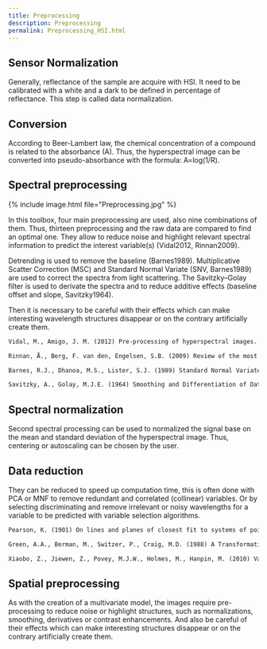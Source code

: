 ```yaml
---
title: Preprocessing
description: Preprocessing
permalink: Preprocessing_HSI.html
---
```


## Sensor Normalization

Generally, reflectance of the sample are acquire with HSI. It need to be calibrated with a white and a dark to be defined in percentage of reflectance. This step is called data normalization.

## Conversion

According to Beer-Lambert law, the chemical concentration of a compound is related to the absorbance (A). Thus, the hyperspectral image can be converted into pseudo-absorbance with the formula: A=log(1/R).

## Spectral preprocessing

{% include image.html file="Preprocessing.jpg" %}

In this toolbox, four main preprocessing are used, also nine combinations of them. Thus, thirteen preprocessing and the raw data are compared to find an optimal one. They allow to reduce noise and highlight relevant spectral information to predict the interest variable(s) (Vidal2012, Rinnan2009).

Detrending is used to remove the baseline (Barnes1989). Multiplicative Scatter Correction (MSC) and Standard Normal Variate (SNV, Barnes1989) are used to correct the spectra from light scattering. The Savitzky–Golay filter is used to derivate the spectra and to reduce additive effects (baseline offset and slope, Savitzky1964).

Then it is necessary to be careful with their effects which can make interesting wavelength structures disappear or on the contrary artificially create them.

```markdown
Vidal, M., Amigo, J. M. (2012) Pre-processing of hyperspectral images. Essential steps before image analysis. Chemometrics and Intelligent Laboratory Systems 117: 138–148

Rinnan, Å., Berg, F. van den, Engelsen, S.B. (2009) Review of the most common preprocessing techniques for near-infrared spectra. TrAC Trends in Analytical Chemistry 28: 1201–1222

Barnes, R.J., Dhanoa, M.S., Lister, S.J. (1989) Standard Normal Variate Transformation and De-Trending of Near-Infrared Diffuse Reflectance Spectra. Applied Spectroscopy 43: 772–777

Savitzky, A., Golay, M.J.E. (1964) Smoothing and Differentiation of Data by Simplified Least Squares Procedures. Analytical Chemistry 36: 1627–1639
```

## Spectral normalization
Second spectral processing can be used to normalized the signal base on the mean and standard deviation of the hyperspectral image. Thus, centering or autoscaling can be chosen by the user.

## Data reduction

They can be reduced to speed up computation time, this is often done with PCA or MNF to remove redundant and correlated (collinear) variables. Or by selecting discriminating and remove irrelevant or noisy wavelengths for a variable to be predicted with variable selection algorithms. 

```markdown
Pearson, K. (1901) On lines and planes of closest fit to systems of points in space. Philosophical Magazine 2: 559–572

Green, A.A., Berman, M., Switzer, P., Craig, M.D. (1988) A Transformation for Ordering Multispectral Data in Terms of Image Quality with Implications for Noise Removal. IEEE Transactions on Geoscience and Remote Sensing 26: 65–74

Xiaobo, Z., Jiewen, Z., Povey, M.J.W., Holmes, M., Hanpin, M. (2010) Variables selection methods in near-infrared spectroscopy. Analytica Chimica Acta 667: 14–32
```

## Spatial preprocessing

As with the creation of a multivariate model, the images require pre-processing to reduce noise or highlight structures, such as normalizations, smoothing, derivatives or contrast enhancements. And also be careful of their effects which can make interesting structures disappear or on the contrary artificially create them.

